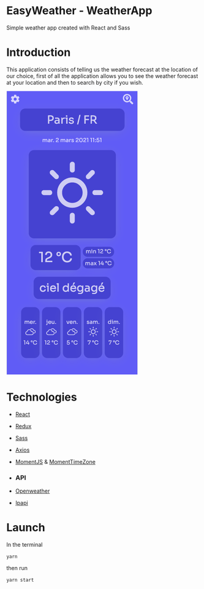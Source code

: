 # EasyWeather - WeatherApp

Simple weather app created with React and Sass

# Introduction 

This application consists of telling us the weather forecast at the location of our choice, first of all the application allows you to see the weather forecast at your location and then to search by city if you wish.

![alt text](public/imgApp.png "Logo Title Text 1")

# Technologies

  - [React](https://reactjs.org/ "React's Homepage")
  - [Redux](https://redux.js.org/ "Redux's Homepage")
  - [Sass](https://www.npmjs.com/package/node-sass)
  - [Axios](https://github.com/axios/axios)
  - [MomentJS](https://momentjs.com/) & [MomentTimeZone](https://momentjs.com/timezone/)

 - ### API
 - [Openweather](https://openweathermap.org/forecast5 "OpenWeatherMap's Doc")
 - [Ipapi](https://openweathermap.org/forecast5 "Ipapi's Homepage")

# Launch

In the terminal 
```
yarn
```
then run
```
yarn start
```

